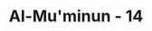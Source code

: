 ---
title: "Al-Mu'minun - 14"
no: 14
arabic_no: ١٤
ayah: ثُمَّ خَلَقْنَا النُّطْفَةَ عَلَقَةً فَخَلَقْنَا الْعَلَقَةَ مُضْغَةً فَخَلَقْنَا الْمُضْغَةَ عِظٰمًا فَكَسَوْنَا الْعِظٰمَ لَحْمًا ثُمَّ اَنْشَأْنٰهُ خَلْقًا اٰخَرَۗ فَتَبَارَكَ اللّٰهُ اَحْسَنُ الْخَالِقِيْنَۗ 
translation: "Kemudian, air mani itu Kami jadikan sesuatu yang melekat, lalu sesuatu yang melekat itu Kami jadikan segumpal daging, dan segumpal daging itu Kami jadikan tulang belulang, lalu tulang belulang itu Kami bungkus dengan daging. Kemudian, Kami menjadikannya makhluk yang (berbentuk) lain. Mahasuci Allah, Pencipta yang paling baik."
tafsir: "Kemudian air mani itu Kami (Allah) kembangkan dalam beberapa minggu sehingga menjadi al-'alaq (yang menempel di dinding rahim), dari al-'alaq dijadikan segumpal daging, dan segumpal daging dijadikan tulang belulang, dan ada bagian yang dijadikan daging, kemudian tulang belulang itu dibungkus dengan daging, laksana pakaian penutup tubuh, kemudian dijadikan makhluk yang (berbentuk) lain, setelah ditiupkan Roh ke dalamnya, sehingga menjadi manusia yang sempurna, dapat berbicara, melihat, mendengar, berpikir yang tadinya hanya merupakan benda mati. Maka Mahasuci Allah, Pencipta Yang Paling Baik.\n\nMenurut para saintis, Tahapan-tahapan dalam embriologi manusia sebagai berikut: \n\n¢Nutfah, atau dalam bahasa Arabnya 'nutfa, mempunyai arti 'sedikit air, atau 'setetes air. Hal ini jelas mendeskripsikan air yang sedikit yang dipancarkan lelaki saat bersanggama. Air yang sedikit ini mengandung sperma. Sperma atau spermatozoa terdapat di dalam air yang menjijikan dan berbentuk ikan yang berekor panjang (ini adalah salah satu arti kata sulalah. Dalam surah As-Sajdah/32 ayat 8, air mani disebut sebagai \"..... Dia menjadikan keturunannya dari saripati air yang diremehkan....\" Surah al-Insan/76 ayat 2 dan as-Sajdh/32 ayat 8 berkaitan dengan kandungan dari air mani. Ilmu pengetahuan modern menemukan bahwa air mani terdiri atas empat macam lendir yang berbeda yang dihasilkan oleh empat kelenjar yang berbeda, yaitu kelenjar biji pelir, kelenjar saluran seminal, kelenjar prostat, dan kelenjar saluran kencing. \n\n¢Sperma dibentuk di dalam buah pelir. Buah pelir sendiri dibentuk, sebagaimana dibuktikan ilmu pengetahuan, oleh sel-sel yang ada di bawah bakal ginjal, di bagian punggung embrio. Kelompok sel ini kemudian turun sampai di bawah tulang rusuk, pada saat beberapa minggu sebelum kelahiran bayi. Diperkirakan jumlah sperma dalam satu kali ejakulasi adalah 500 “ 600 juta ekor. Akan tetapi dari jumlah tersebut, hanya satu yang dapat melakukan pembuahan. Setelah terjadi pembuahan, maka terjadi perubahan cepat dari indung telur. Ia segera menghasilkan membran yang mencegah sperma lain untuk ikut membuahi.\n\n¢Setelah sel telur dibuahi, dan menempelkan diri di dinding uterus dan memperoleh makanan dari ibunya, maka ia akan tumbuh cepat. Pada waktu dua sampai tiga minggu kemudian, apabila dilihat dengan mata telanjang, ia akan berubah dari bentukan 'lintah atau 'alaqah ke bentukan 'mudhgah atau 'daging yang telah dikunyah. Pola yang terakhir ini sebetulnya dibentuk oleh adanya tonjolan dan lekukan, yang pada waktunya nanti akan menjadi organ-organ dalam (jantung, usus) dan luar (kaki, tangan). Surah al-hajj/22: 5 menambahkan satu catatan dari embrio. Dalam ayat ini, mudghah dideskripsikan dengan tambahan \"yang sempurna kejadiannya dan yang tidak sempurna kejadiannya .....\" Ini menggambarkan hal yang terjadi pada tahap 'diferensiasi, dimana banyak organ mulai berkembang dalam waktu yang tidak bersamaan. Sehingga menimbulkan situasi antara selesai di bagian lain namun belum sempurna di bagian lainnya.\n\n¢Dua tahapan terakhir yang disebutkan pada surah al-Muminun/23: 14 bercerita tentang 'pembentukan tulang belulang setelah tahap mudgah. Pada akhirnya, ceritera diakhiri dengan memberinya \"baju\", yang terdiri atas daging dan otot. Apabila kita mengikuti pertumbuhan embrio, maka kira-kira pada umur empat minggu suatu proses 'diferensiasi mulai berjalan. Dalam proses ini kelompok-kelompok sel pada embrio akan berubah bentuk dan mulai membentuk organ-organ berukuran besar. Salah satu yang berkembang pertama kali adalah tulang tengkorak. Proses ini akan disusul kemudian oleh pembentukan calon otot, telinga, mata, ginjal, jantung dan banyak lagi.\n\nImam Ahmad meriwayatkan sebuah hadis dari Abdullah bin Masud, bahwa Rasulullah mengatakan:\n\n\"Sesungguhnya seseorang di antara kamu dikumpulkan penciptaannya di perut ibunya empat puluh hari, kemudian menjadi 'alaqah seperti itu, kemudian menjadi mudhgah (gumpalan daging) seperti itu. Kemudian malaikat diutus kepadanya, lalu ia meniupkan ruh padanya. Dan ia diperintahkan kepada empat kalimat, rizqinya, ajalnya, amalnya, dan apakah ia seorang yang celaka atau bahagia. Demi Zat yang tidak ada tuhan selain-Nya, sesungguhnya seseorang di antara kamu beramal amalan penghuni surga, sehingga antara dia dan surga hanya tinggal satu hasta saja. Namun dia sudah tercatat sebagai penghuni neraka, maka ia mengakhiri amalnya dengan amalan penghuni neraka, sehingga ia masuk neraka. Dan sesungguhnya seseorang di antara kamu beramal amalan penghuni neraka, sehingga antara dia dengan neraka hanya tinggal satu hasta saja. Namun ia sudah tercatat sebagai penghuni surga, maka ia mengakhiri amalnya dengan amalan penghuni surga, sehingga ia masuk surga.\" (Riwayat Ahmad) \n\nAnas bin Malik meriwayatkan bahwa Umar bin Khattab berkata: Keinginanku bersesuaian dengan kehendak Allah pada empat perkara.\n\nPertama: Saya usulkan pada Rasulullah saw supaya di belakang Maqam Ibrahim dijadikan tempat salat maka turunlah firman Allah:\n\nDan jadikanlah maqam Ibrahim itu tempat salat. (al-Baqarah/2: 125)\n\nKedua: Saya usulkan kepada Rasulullah saw supaya istri-istrinya memasang tabir (hijab) bila kedatangan tamu laki-laki, yang kadang-kadang tidak saleh semuanya, maka turunlah firman Allah:\n\nApabila kamu meminta sesuatu (keperluan) kepada mereka (istri-istri Nabi), maka mintalah dari belakang tabir. (al-Ahzab/33: 53)\n\nKetiga: Saya berkata kepada istri-istri Nabi supaya berhenti menimbulkan kesulitan kepada beliau, karena mungkin Allah akan memberi ganti dengan istri-istri yang lebih baik, maka turunlah firman Allah:\n\nJika dia (Nabi) menceraikan kamu, boleh jadi Tuhan akan memberi ganti kepadanya dengan istri-istri yang lebih baik dari kamu. (at-Tahrim/66: 5)\n\nKeempat: Setelah turun ayat 12, 13 dan 14 Surah al-Mu'minun, maka saya ucapkan fatabarakallahu aá¸¥sanul Khaliqin, dan Rasululah saw bersabda, \"Demikian itu sesuai dengan yang diturunkan-Nya.\""
---